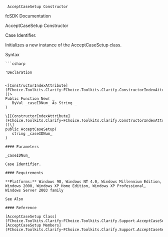 ﻿     AcceptCaseSetup Constructor                                                   

fcSDK Documentation

AcceptCaseSetup Constructor

Case Identifier.

Initializes a new instance of the AcceptCaseSetup class.

Syntax

```vbnet
```csharp

'Declaration
 

<[ConstructorIndexAttribute](FChoice.Toolkits.Clarify~FChoice.Toolkits.Clarify.ConstructorIndexAttribute.md)()>
Public Function New( _
   ByVal _caseIDNum_ As String _
)

\[[ConstructorIndexAttribute](FChoice.Toolkits.Clarify~FChoice.Toolkits.Clarify.ConstructorIndexAttribute.md)()\]
public AcceptCaseSetup( 
   string _caseIDNum_
)

#### Parameters

_caseIDNum_

Case Identifier.

#### Requirements

**Platforms:** Windows 98, Windows NT 4.0, Windows Millennium Edition, Windows 2000, Windows XP Home Edition, Windows XP Professional, Windows Server 2003 family

See Also

#### Reference

[AcceptCaseSetup Class](FChoice.Toolkits.Clarify~FChoice.Toolkits.Clarify.Support.AcceptCaseSetup.md)  
[AcceptCaseSetup Members](FChoice.Toolkits.Clarify~FChoice.Toolkits.Clarify.Support.AcceptCaseSetup_members.md)